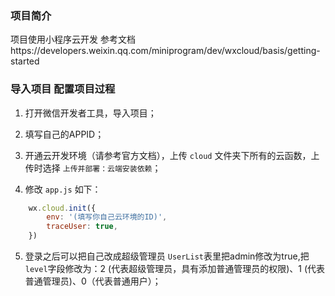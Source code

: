 ### 项目简介

项目使用小程序云开发
参考文档https://developers.weixin.qq.com/miniprogram/dev/wxcloud/basis/getting-started

### 导入项目 配置项目过程

1. 打开微信开发者工具，导入项目；

2. 填写自己的APPID；

3. 开通云开发环境（请参考官方文档），上传 `cloud` 文件夹下所有的云函数，上传时选择 `上传并部署：云端安装依赖`；


4. 修改 `app.js` 如下：

```javascript
    wx.cloud.init({
        env: '(填写你自己云环境的ID)',
        traceUser: true,
    })
```

5. 登录之后可以把自己改成超级管理员 `UserList`表里把admin修改为true,把 `level`字段修改为：2 (代表超级管理员，具有添加普通管理员的权限)、1 (代表普通管理员)、0（代表普通用户）；







